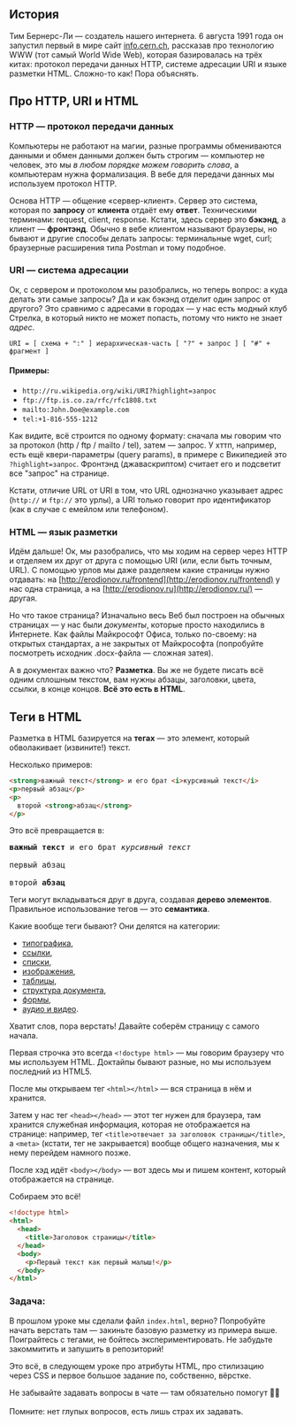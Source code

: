 ## История

Тим Бернерс-Ли — создатель нашего интернета. 6 августа 1991 года он запустил первый в мире сайт [info.cern.ch](http://info.cern.ch/), рассказав про технологию WWW (тот самый World Wide Web), которая базировалась на трёх китах: протокол передачи данных HTTP, системе адресации URI и языке разметки HTML. Сложно-то как! Пора объяснять.

## Про HTTP, URI и HTML

### HTTP — протокол передачи данных

Компьютеры не работают на магии, разные программы обмениваются данными и обмен данными должен быть строгим — компьютер не человек, это мы _в любом порядке можем говорить слова_, а компьютерам нужна формализация. В вебе для передачи данных мы используем протокол HTTP.

Основа HTTP — общение «сервер-клиент». Сервер это система, которая по **запросу** от **клиента** отдаёт ему **ответ**. Техническими терминами: request, client, response. Кстати, здесь сервер это **бэкэнд**, а клиент — **фронтэнд**. Обычно в вебе клиентом называют браузеры, но бывают и другие способы делать запросы: терминальные wget, curl; браузерные расширения типа Postman и тому подобное.

### URI — система адресации

Ок, с сервером и протоколом мы разобрались, но теперь вопрос: а куда делать эти самые запросы? Да и как бэкэнд отделит один запрос от другого? Это сравнимо с адресами в городах — у нас есть модный клуб Стрелка, в который никто не может попасть, потому что никто не знает _адрес_.

`URI = [ схема + ":" ] иерархическая-часть [ "?" + запрос ] [ "#" + фрагмент ]`

#### Примеры:

* `http://ru.wikipedia.org/wiki/URI?highlight=запрос`
* `ftp://ftp.is.co.za/rfc/rfc1808.txt`
* `mailto:John.Doe@example.com`
* `tel:+1-816-555-1212`

Как видите, всё строится по одному формату: сначала мы говорим что за протокол (http / ftp / mailto / tel), затем — запрос. У хттп, например, есть ещё квери-параметры (query params), в примере с Википедией это `?highlight=запрос`. Фронтэнд (джаваскриптом) считает его и подсветит все "запрос" на странице.

Кстати, отличие URL от URI в том, что URL однозначно указывает адрес (`http://` и `ftp://` это урлы), а URI только говорит про идентификатор (как в случае с емейлом или телефоном).

### HTML — язык разметки

Идём дальше! Ок, мы разобрались, что мы ходим на сервер через HTTP и отделяем их друг от друга с помощью URI (или, если быть точным, URL). С помощью урлов мы даже разделяем какие страницы нужно отдавать: на [http://erodionov.ru/frontend](http://erodionov.ru/frontend) у нас одна страница, а на [http://erodionov.ru](http://erodionov.ru/) — другая.

Но что такое страница? Изначально весь Веб был построен на обычных страницах — у нас были _документы_, которые просто находились в Интернете. Как файлы Майкрософт Офиса, только по-своему: на открытых стандартах, а не закрытых от Майкрософта (попробуйте посмотреть исходник .docx-файла — сложная затея).

А в документах важно что? **Разметка**. Вы же не будете писать всё одним сплошным текстом, вам нужны абзацы, заголовки, цвета, ссылки, в конце концов. **Всё это есть в HTML**.

## Теги в HTML

Разметка в HTML базируется на **тегах** — это элемент, который обволакивает (извините!) текст.

Несколько примеров:

```html
<strong>важный текст</strong> и его брат <i>курсивный текст</i>
<p>первый абзац</p>
<p>
  второй <strong>абзац</strong>
</p>
```

Это всё превращается в:

<div class="code-example">
<pre>
<strong>важный текст</strong> и его брат <em>курсивный текст</em><br/>
первый абзац<br/>
второй <strong>абзац</strong>
</pre>
</div>

Теги могут вкладываться друг в друга, создавая **дерево элементов**. Правильное использование тегов — это **семантика**.

Какие вообще теги бывают? Они делятся на категории:

* [типографика](https://webref.ru/html/type/text),
* [ссылки](https://webref.ru/html/type/link),
* [списки](https://webref.ru/html/type/list),
* [изображения](https://webref.ru/html/type/img),
* [таблицы](https://webref.ru/html/type/table),
* [структура документа](https://webref.ru/html/type/doc),
* [формы](https://webref.ru/html/type/form),
* [аудио и видео](https://webref.ru/html/type/video).

Хватит слов, пора верстать! Давайте соберём страницу с самого начала.

Первая строчка это всегда `<!doctype html>` — мы говорим браузеру что мы используем HTML. Доктайпы бывают разные, но мы используем последний из HTML5.

После мы открываем тег `<html></html>` — вся страница в нём и хранится.

Затем у нас тег `<head></head>` — этот тег нужен для браузера, там хранится служебная информация, которая не отображается на странице: например, тег `<title>отвечает за заголовок страницы</title>`, а `<meta>` (кстати, тег не закрывается) вообще общего назначения, мы к нему перейдем намного позже.

После хэд идёт `<body></body>` — вот здесь мы и пишем контент, который отображается на странице.

Собираем это всё!

```html
<!doctype html>
<html>
  <head>
    <title>Заголовок страницы</title>
  </head>
  <body>
    <p>Первый текст как первый малыш!</p>
  </body>
</html>
```

### Задача:

В прошлом уроке мы сделали файл `index.html`, верно? Попробуйте начать верстать там — закиньте базовую разметку из примера выше. Поиграйтесь с тегами, не бойтесь экспериментировать. Не забудьте закоммитить и запушить в репозиторий!

Это всё, в следующем уроке про атрибуты HTML, про стилизацию через CSS и первое большое задание по, собственно, вёрстке.

<p class="announce">
  Не забывайте задавать вопросы в чате — там обязательно помогут 💪🏻 <br><br> Помните: нет глупых вопросов, есть лишь страх их задавать.
</p>

